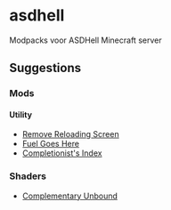 # asdhell
Modpacks voor ASDHell Minecraft server

## Suggestions

### Mods

#### Utility

- [Remove Reloading Screen](https://www.curseforge.com/minecraft/mc-mods/rrls)
- [Fuel Goes Here](https://www.curseforge.com/minecraft/mc-mods/fuelgoeshere)
- [Completionist's Index](https://www.curseforge.com/minecraft/mc-mods/completionists-index)

### Shaders

- [Complementary Unbound](https://www.curseforge.com/minecraft/shaders/complementary-unbound)
